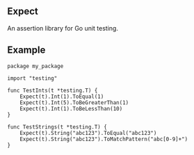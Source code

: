 ## Expect

An assertion library for Go unit testing.

## Example

```
package my_package

import "testing"

func TestInts(t *testing.T) {
    Expect(t).Int(1).ToEqual(1)
    Expect(t).Int(5).ToBeGreaterThan(1)
    Expect(t).Int(1).ToBeLessThan(10)
}

func TestStrings(t *testing.T) {
    Expect(t).String("abc123").ToEqual("abc123")
    Expect(t).String("abc123").ToMatchPattern("abc[0-9]+")
}

```
